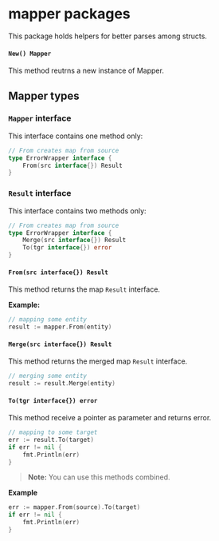 # mapper packages

This package holds helpers for better parses among structs.

#### `New() Mapper`
This method reutrns a new instance of Mapper.

## Mapper types

### `Mapper` interface
This interface contains one method only:

```go
// From creates map from source
type ErrorWrapper interface {
    From(src interface{}) Result
}
```

### `Result` interface
This interface contains two methods only:

```go
// From creates map from source
type ErrorWrapper interface {
    Merge(src interface{}) Result
    To(tgr interface{}) error
}
```


#### `From(src interface{}) Result`

This method returns the map `Result` interface.

**Example:**

```go
// mapping some entity
result := mapper.From(entity)

```

#### `Merge(src interface{}) Result`
This method returns the merged map `Result` interface.
```go
// merging some entity
result := result.Merge(entity)

```

#### `To(tgr interface{}) error`
This method receive a pointer as parameter and returns error.
```go
// mapping to some target
err := result.To(target)
if err != nil {
    fmt.Println(err)
}

```

> **Note:** You can use this methods combined.

**Example**
```go
err := mapper.From(source).To(target)
if err != nil {
    fmt.Println(err)
}

```